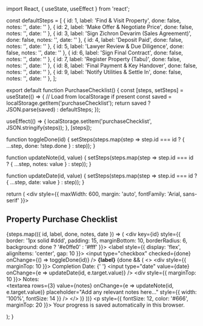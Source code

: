 import React, { useState, useEffect } from 'react';

const defaultSteps = [
  { id: 1, label: 'Find & Visit Property', done: false, notes: '', date: '' },
  { id: 2, label: 'Make Offer & Negotiate Price', done: false, notes: '', date: '' },
  { id: 3, label: 'Sign Zichron Devarim (Sales Agreement)', done: false, notes: '', date: '' },
  { id: 4, label: 'Deposit Paid', done: false, notes: '', date: '' },
  { id: 5, label: 'Lawyer Review & Due Diligence', done: false, notes: '', date: '' },
  { id: 6, label: 'Sign Final Contract', done: false, notes: '', date: '' },
  { id: 7, label: 'Register Property (Tabu)', done: false, notes: '', date: '' },
  { id: 8, label: 'Final Payment & Key Handover', done: false, notes: '', date: '' },
  { id: 9, label: 'Notify Utilities & Settle In', done: false, notes: '', date: '' },
];

export default function PurchaseChecklist() {
  const [steps, setSteps] = useState(() => {
    // Load from localStorage if present
    const saved = localStorage.getItem('purchaseChecklist');
    return saved ? JSON.parse(saved) : defaultSteps;
  });

  useEffect(() => {
    localStorage.setItem('purchaseChecklist', JSON.stringify(steps));
  }, [steps]);

  function toggleDone(id) {
    setSteps(steps.map(step => step.id === id ? { ...step, done: !step.done } : step));
  }

  function updateNote(id, value) {
    setSteps(steps.map(step => step.id === id ? { ...step, notes: value } : step));
  }

  function updateDate(id, value) {
    setSteps(steps.map(step => step.id === id ? { ...step, date: value } : step));
  }

  return (
    <div style={{ maxWidth: 600, margin: 'auto', fontFamily: 'Arial, sans-serif' }}>
      <h2>Property Purchase Checklist</h2>
      {steps.map(({ id, label, done, notes, date }) => (
        <div key={id} style={{
          border: '1px solid #ddd', 
          padding: 15, 
          marginBottom: 10,
          borderRadius: 6,
          background: done ? '#e0ffe0' : '#fff'
        }}>
          <label style={{ display: 'flex', alignItems: 'center', gap: 10 }}>
            <input type="checkbox" checked={done} onChange={() => toggleDone(id)} />
            <strong>{label}</strong>
          </label>
          {done && (
            <>
              <div style={{ marginTop: 10 }}>
                <label>
                  Completion Date: {' '}
                  <input 
                    type="date" 
                    value={date} 
                    onChange={e => updateDate(id, e.target.value)} 
                  />
                </label>
              </div>
              <div style={{ marginTop: 10 }}>
                <label>
                  Notes: <br />
                  <textarea
                    rows={3}
                    value={notes}
                    onChange={e => updateNote(id, e.target.value)}
                    placeholder="Add any relevant notes here..."
                    style={{ width: '100%', fontSize: 14 }}
                  />
                </label>
              </div>
            </>
          )}
        </div>
      ))}
      <p style={{ fontSize: 12, color: '#666', marginTop: 20 }}>
        Your progress is saved automatically in this browser.
      </p>
    </div>
  );
}